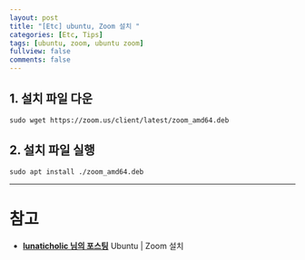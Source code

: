 ```yaml
---
layout: post
title: "[Etc] ubuntu, Zoom 설치 "
categories: [Etc, Tips]
tags: [ubuntu, zoom, ubuntu zoom]
fullview: false
comments: false
---
```


## 1. 설치 파일 다운

```
sudo wget https://zoom.us/client/latest/zoom_amd64.deb
```

## 2. 설치 파일 실행

```
sudo apt install ./zoom_amd64.deb
```

---

# 참고

- **[lunaticholic 님의 포스팅](https://velog.io/@lunaticholic/Ubuntu-Zoom-%EC%84%A4%EC%B9%98 "Ubuntu | Zoom 설치")**
Ubuntu | Zoom 설치